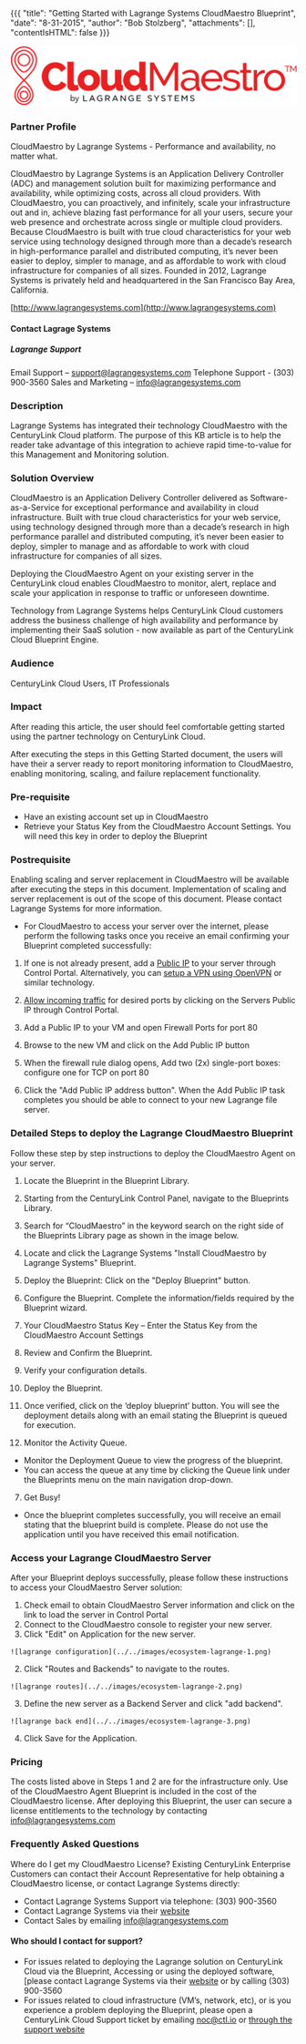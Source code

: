 {{{
"title": "Getting Started with Lagrange Systems CloudMaestro Blueprint",
"date": "8-31-2015",
"author": "Bob Stolzberg",
"attachments": [],
"contentIsHTML": false
}}}

![lagrange logo](../../images/ecosystem-lagrange-logo.png)

### Partner Profile
CloudMaestro by Lagrange Systems - Performance and availability, no matter what.

CloudMaestro by Lagrange Systems is an Application Delivery Controller (ADC) and management solution built for maximizing performance and availability, while optimizing costs, across all cloud providers. With CloudMaestro, you can proactively, and infinitely, scale your infrastructure out and in, achieve blazing fast performance for all your users, secure your web presence and orchestrate across single or multiple cloud providers. Because CloudMaestro is built with true cloud characteristics for your web service using technology designed through more than a decade’s research in high-performance parallel and distributed computing, it’s never been easier to deploy, simpler to manage, and as affordable to work with cloud infrastructure for companies of all sizes. Founded in 2012, Lagrange Systems is privately held and headquartered in the San Francisco Bay Area, California.

[http://www.lagrangesystems.com](http://www.lagrangesystems.com)

#### Contact Lagrage Systems
##### Lagrange Support
Email Support – [support@lagrangesystems.com](mailto:support@lagrangesystems.com)
Telephone Support - (303) 900-3560
Sales and Marketing – [info@lagrangesystems.com](mailto:info@lagrangesystems.com)

### Description
Lagrange Systems has integrated their technology CloudMaestro with the CenturyLink Cloud platform.  The purpose of this KB article is to help the reader take advantage of this integration to achieve rapid time-to-value for this Management and Monitoring solution.

### Solution Overview
CloudMaestro is an Application Delivery Controller delivered as Software-as-a-Service for exceptional performance and availability in cloud infrastructure. Built with true cloud characteristics for your web service, using technology designed through more than a decade’s research in high performance parallel and distributed computing, it’s never been easier to deploy, simpler to manage and as affordable to work with cloud infrastructure for companies of all sizes.

Deploying the CloudMaestro Agent on your existing server in the CenturyLink cloud enables CloudMaestro to monitor, alert, replace and scale your application in response to traffic or unforeseen downtime.

Technology from Lagrange Systems helps CenturyLink Cloud customers address the business challenge of high availability and performance by implementing their SaaS solution - now available as part of the CenturyLink Cloud Blueprint Engine.

### Audience
CenturyLink Cloud Users, IT Professionals

### Impact
After reading this article, the user should feel comfortable getting started using the partner technology on CenturyLink Cloud.

After executing the steps in this Getting Started document, the users will have their a server ready to report monitoring information to CloudMaestro, enabling monitoring, scaling, and failure replacement functionality.

### Pre-requisite 
- Have an existing account set up in CloudMaestro
- Retrieve your Status Key from the CloudMaestro Account Settings.  You will need this key in order to deploy the Blueprint

### Postrequisite
Enabling scaling and server replacement in CloudMaestro will be available after executing the steps in this document.  Implementation of scaling and server replacement is out of the scope of this document. Please contact Lagrange Systems for more information.

- For CloudMaestro to access your server over the internet, please perform the following tasks once you receive an email confirming your Blueprint completed successfully:

1. If one is not already present, add a [Public IP](../../Network/how-to-add-public-ip-to-virtual-machine.md) to your server through Control Portal. Alternatively, you can [setup a VPN using OpenVPN](../../Network/how-to-configure-client-vpn.md) or similar technology.

2. [Allow incoming traffic](../../Network/how-to-add-public-ip-to-virtual-machine.md) for desired ports by clicking on the Servers Public IP through Control Portal.

1. Add a Public IP to your VM and open Firewall Ports for port 80
1. Browse to the new VM and click on the Add Public IP button
2. When the firewall rule dialog opens, Add two (2x) single-port boxes: configure one for TCP on port 80
3. Click the "Add Public IP address button".  When the Add Public IP task completes you should be able to connect to your new Lagrange file server.

### Detailed Steps to deploy the Lagrange CloudMaestro Blueprint
Follow these step by step instructions to deploy the CloudMaestro Agent on your server.

1.	Locate the Blueprint in the Blueprint Library. 
  1. Starting from the CenturyLink Control Panel, navigate to the Blueprints Library.
  2. Search for “CloudMaestro” in the keyword search on the right side of the Blueprints Library page as shown in the image below.
  3. Locate and click the Lagrange Systems "Install CloudMaestro by Lagrange Systems" Blueprint.

2.	Deploy the Blueprint: Click on the "Deploy Blueprint" button.
3.	Configure the Blueprint.  Complete the information/fields required by the Blueprint wizard.
  1. Your CloudMaestro Status Key – Enter the Status Key from the CloudMaestro Account Settings

4.	Review and Confirm the Blueprint. 
  1. Verify your configuration details.

5.	Deploy the Blueprint. 
  1. Once verified, click on the ‘deploy blueprint’ button. You will see the deployment details along with an email stating the Blueprint is queued for execution.

6.	Monitor the Activity Queue. 
  * Monitor the Deployment Queue to view the progress of the blueprint.
  * You can access the queue at any time by clicking the Queue link under the Blueprints menu on the main navigation drop-down.
7.	Get Busy! 
  * Once the blueprint completes successfully, you will receive an email stating that the blueprint build is complete. Please do not use the application until you have received this email notification. 

### Access your Lagrange CloudMaestro Server
After your Blueprint deploys successfully, please follow these instructions to access your CloudMaestro Server solution:
1. Check email to obtain CloudMaestro Server information and click on the link to load the server in Control Portal
2. Connect to the CloudMaestro console to register your new server.
  1. Click "Edit" on Application for the new server. 

    ![lagrange configuration](../../images/ecosystem-lagrange-1.png)

  2. Click "Routes and Backends" to navigate to the routes.

    ![lagrange routes](../../images/ecosystem-lagrange-2.png)

  3. Define the new server as a Backend Server and click "add backend".

    ![lagrange back end](../../images/ecosystem-lagrange-3.png)

  4. Click Save for the Application.

### Pricing
The costs listed above in Steps 1 and 2 are for the infrastructure only. Use of the CloudMaestro Agent Blueprint is included in the cost of the CloudMaestro license.  After deploying this Blueprint, the user can secure a license entitlements to the technology by contacting [info@lagrangesystems.com](mailto:info@lagrangesystems.com)

### Frequently Asked Questions
Where do I get my CloudMaestro License?
Existing CenturyLink Enterprise Customers can contact their Account Representative for help obtaining a CloudMaestro license, or contact Lagrange Systems directly:
  * Contact Lagrange Systems Support via telephone: (303) 900-3560
  * Contact Lagrange Systems via their [website](http://www.lagrangesystems.com)
  * Contact Sales by emailing [info@lagrangesystems.com](mailto:info@lagrangesystems.com)

#### Who should I contact for support? 
* For issues related to deploying the Lagrange solution on CenturyLink Cloud via the Blueprint, Accessing or using the deployed software, [please contact Lagrange Systems via their [website](http://www.lagrangesystems.com) or by calling (303) 900-3560
* For issues related to cloud infrastructure (VM’s, network, etc), or is you experience a problem deploying the Blueprint, please open a CenturyLink Cloud Support ticket by emailing [noc@ctl.io](mailto:noc@ctl.io) or [through the support website](https://t3n.zendesk.com/tickets/new) 


